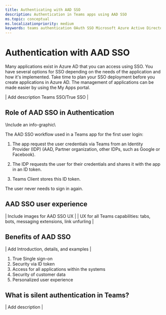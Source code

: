 ```yaml
---
title: Authenticating with AAD SSO
description: Authentication in Teams apps using AAD SSO
ms.topic: conceptual
ms.localizationpriority: medium
keywords: teams authentication OAuth SSO Microsoft Azure Active Directory (Azure AD)
---
```

# Authentication with AAD SSO

Many applications exist in Azure AD that you can access using SSO. You have several options for SSO depending on the needs of the application and how it's implemented. Take time to plan your SSO deployment before you create applications in Azure AD. The management of applications can be made easier by using the My Apps portal.

| Add description Teams SSO/True SSO |

## Role of AAD SSO in Authentication

\Include an info-graphic\

The AAD SSO workflow used in a Teams app for the first user login:

1. The app request the user credentials via Teams from an Identity Provider (IDP) (AAD, Partner organization, other IDPs, such as Google or Facebook).

1. The IDP requests the user for their credentials and shares it with the app in an ID token.

1. Teams Client stores this ID token.

The user never needs to sign in again.

## AAD SSO user experience

| Include images for AAD SSO UX |
| UX for all Teams capabilities: tabs, bots, messaging extensions, link unfurling |

## Benefits of AAD SSO

| Add Introduction, details, and examples |

1. True Single sign-on
1. Security via ID token
1. Access for all applications within the systems
1. Security of customer data
1. Personalized user experience

## What is silent authentication in Teams?

| Add description |